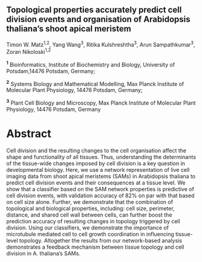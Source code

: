 ## Topological properties accurately predict cell division events and organisation of Arabidopsis thaliana’s shoot apical meristem 
Timon W. Matz<sup>1,2</sup>, Yang Wang<sup>3</sup>, Ritika Kulshreshtha<sup>3</sup>, Arun Sampathkumar<sup>3</sup>, Zoran Nikoloski<sup>1,2</sup>

<sup>**1**</sup> Bioinformatics, Institute of Biochemistry and Biology, University of Potsdam,14476 Potsdam, Germany;

<sup>**2**</sup> Systems Biology and Mathematical Modelling, Max Planck Institute of Molecular Plant Physiology, 14476 Potsdam, Germany;

<sup>**3**</sup> Plant Cell Biology and Microscopy, Max Planck Institute of Molecular Plant Physiology, 14476 Potsdam, Germany
# Abstract
Cell division and the resulting changes to the cell organisation affect the shape and functionality of all tissues. Thus, understanding the determinants of the tissue-wide changes imposed by cell division is a key question in developmental biology. Here, we use a network representation of live cell imaging data from shoot apical meristems (SAMs) in Arabidopsis thaliana to predict cell division events and their consequences at a tissue level. We show that a classifier based on the SAM network properties is predictive of cell division events, with validation accuracy of 82% on par with that based on cell size alone. Further, we demonstrate that the combination of topological and biological properties, including: cell size, perimeter, distance, and shared cell wall between cells, can further boost the prediction accuracy of resulting changes in topology triggered by cell division. Using our classifiers, we demonstrate the importance of microtubule mediated cell to cell growth coordination in influencing tissue-level topology. Altogether the results from our network-based analysis demonstrates a feedback mechanism between tissue topology and cell division in A. thaliana’s SAMs.
